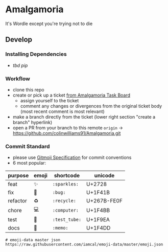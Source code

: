 # Amalgamoria
It's Wordle except you're trying not to die

## Develop

### Installing Dependencies
- _tbd pip_

### Workflow
- clone this repo
- create or pick up a ticket [from Amalgamoria Task Board](https://github.com/users/colinwilliams91/projects/11)
  - assign yourself to the ticket
  - comment any changes or divergences from the original ticket body (most recent comment is most relevant)
- make a branch directly from the ticket (lower right section "create a branch" hyperlink)
- open a PR from your branch to this remote `origin` -> https://github.com/colinwilliams91/Amalgamoria.git

### Commit Standard
- please use [Gitmoji Specification](https://gitmoji.dev/) for commit conventions
- 6 most popular:

| purpose | emoji | shortcode | unicode |
| ------- | ----- | --------- | ------- |
| feat    | ✨ | `:sparkles:` | U+2728 |
| fix     | 🐛 | `:bug:` | U+1F41B |
| refactor | ♻ | `:recycle:` |  U+267B-FE0F |
| chore | 💻 | `:computer:` | U+1F4BB |
| test | 🧪 | `:test_tube:` | U+1F9EA |
| docs | 📝 | `:memo:` | U+1F4DD |

```
# emoji-data master json
https://raw.githubusercontent.com/iamcal/emoji-data/master/emoji.json
```
